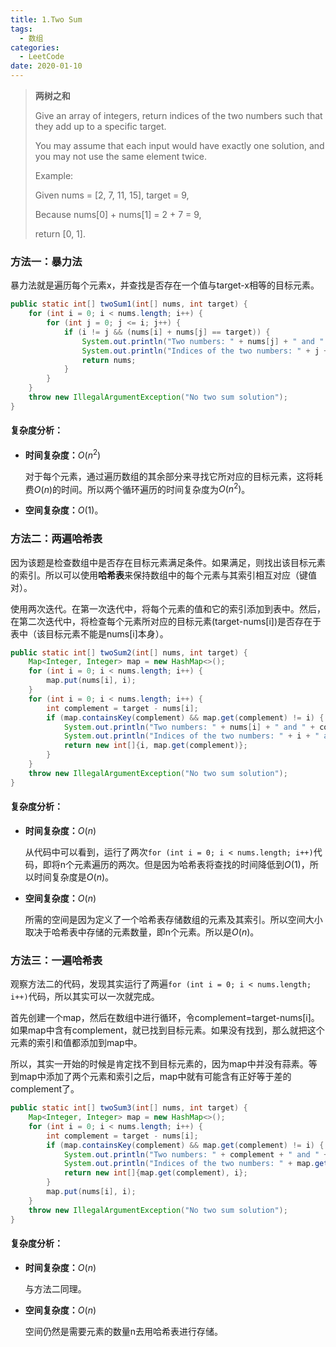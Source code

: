 ```yaml
---
title: 1.Two Sum
tags:
  - 数组
categories: 
  - LeetCode
date: 2020-01-10
---
```


> **两树之和**
>
> Give an array of integers, return indices of the two numbers such that they add up to a specific target.
>
> You may assume that each input would have exactly one solution, and you may not use the same element twice.
>
> Example:
>
> Given nums = [2, 7, 11, 15], target = 9,
>
> Because nums[0] + nums[1] = 2 + 7 = 9,
>
> return [0, 1].

<!-- more -->

### 方法一：暴力法

暴力法就是遍历每个元素x，并查找是否存在一个值与target-x相等的目标元素。

```java
public static int[] twoSum1(int[] nums, int target) {
    for (int i = 0; i < nums.length; i++) {
        for (int j = 0; j <= i; j++) {
            if (i != j && (nums[i] + nums[j] == target)) {
                System.out.println("Two numbers: " + nums[j] + " and " + nums[i]);
                System.out.println("Indices of the two numbers: " + j + " and " + i);
                return nums;
            }
        }
    }
    throw new IllegalArgumentException("No two sum solution");
}
```

#### 复杂度分析：

* **时间复杂度：**$O(n^2)$

  对于每个元素，通过遍历数组的其余部分来寻找它所对应的目标元素，这将耗费$O(n)$的时间。所以两个循环遍历的时间复杂度为$O(n^2)$。

* **空间复杂度：**$O(1)$。

### 方法二：两遍哈希表

因为该题是检查数组中是否存在目标元素满足条件。如果满足，则找出该目标元素的索引。所以可以使用**哈希表**来保持数组中的每个元素与其索引相互对应（键值对）。

使用两次迭代。在第一次迭代中，将每个元素的值和它的索引添加到表中。然后，在第二次迭代中，将检查每个元素所对应的目标元素(target-nums[i])是否存在于表中（该目标元素不能是nums[i]本身）。

```java
public static int[] twoSum2(int[] nums, int target) {
    Map<Integer, Integer> map = new HashMap<>();
    for (int i = 0; i < nums.length; i++) {
        map.put(nums[i], i);
    }
    for (int i = 0; i < nums.length; i++) {
        int complement = target - nums[i];
        if (map.containsKey(complement) && map.get(complement) != i) {
            System.out.println("Two numbers: " + nums[i] + " and " + complement);
            System.out.println("Indices of the two numbers: " + i + " and " + map.get(complement));
            return new int[]{i, map.get(complement)};
        }
    }
    throw new IllegalArgumentException("No two sum solution");
}
```

#### 复杂度分析：

* **时间复杂度：**$O(n)$

  从代码中可以看到，运行了两次```for (int i = 0; i < nums.length; i++)```代码，即将n个元素遍历的两次。但是因为哈希表将查找的时间降低到$O(1)$，所以时间复杂度是$O(n)$。

* **空间复杂度：**$O(n)$

  所需的空间是因为定义了一个哈希表存储数组的元素及其索引。所以空间大小取决于哈希表中存储的元素数量，即n个元素。所以是$O(n)$。

### 方法三：一遍哈希表

观察方法二的代码，发现其实运行了两遍```for (int i = 0; i < nums.length; i++)```代码，所以其实可以一次就完成。

首先创建一个map，然后在数组中进行循环，令complement=target-nums[i]。如果map中含有complement，就已找到目标元素。如果没有找到，那么就把这个元素的索引和值都添加到map中。

所以，其实一开始的时候是肯定找不到目标元素的，因为map中并没有蒜素。等到map中添加了两个元素和索引之后，map中就有可能含有正好等于差的complement了。

```java
public static int[] twoSum3(int[] nums, int target) {
    Map<Integer, Integer> map = new HashMap<>();
    for (int i = 0; i < nums.length; i++) {
        int complement = target - nums[i];
        if (map.containsKey(complement) && map.get(complement) != i) {
            System.out.println("Two numbers: " + complement + " and " + nums[i]);
            System.out.println("Indices of the two numbers: " + map.get(complement) + " and " + i);
            return new int[]{map.get(complement), i};
        }
        map.put(nums[i], i);
    }
    throw new IllegalArgumentException("No two sum solution");
}
```

#### 复杂度分析：

* **时间复杂度：**$O(n)$

  与方法二同理。

* **空间复杂度：**$O(n)$

  空间仍然是需要元素的数量n去用哈希表进行存储。

  























